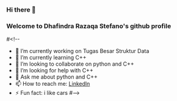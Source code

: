 ### Hi there 👋
### Welcome to Dhafindra Razaqa Stefano's github profile

#<!--
- 🔭 I’m currently working on Tugas Besar Struktur Data
- 🌱 I’m currently learning C++
- 👯 I’m looking to collaborate on python and C++
- 🤔 I’m looking for help with C++
- 💬 Ask me about python and C++
- 📫 How to reach me: <a href="www.linkedin.com/in/dhafindra-razaqa-stefano-2954a71b3">Linkedln</a><br>
- ⚡ Fun fact: i like cars
#-->

